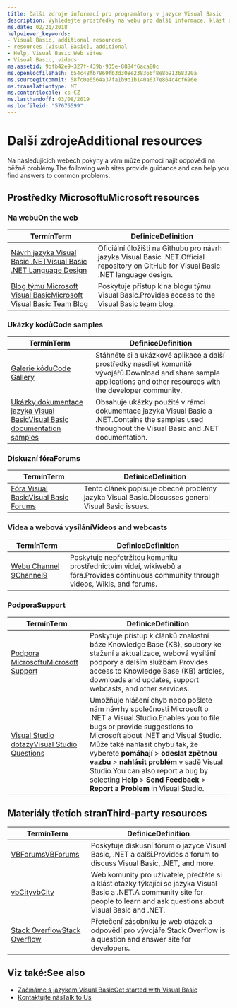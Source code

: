 ```yaml
---
title: Další zdroje informací pro programátory v jazyce Visual Basic
description: Vyhledejte prostředky na webu pro další informace, klást otázky a přečtěte si další informace o jazyce Visual Basic.
ms.date: 02/21/2018
helpviewer_keywords:
- Visual Basic, additional resources
- resources [Visual Basic], additional
- Help, Visual Basic Web sites
- Visual Basic, videos
ms.assetid: 9bfb42e9-327f-439b-935e-8884f6aca80c
ms.openlocfilehash: b54c48fb7869fb3d308e238366f8e8b91368320a
ms.sourcegitcommit: 58fc0e6564a37fa1b9b1b140a637e864c4cf696e
ms.translationtype: MT
ms.contentlocale: cs-CZ
ms.lasthandoff: 03/08/2019
ms.locfileid: "57675599"
---
```

# <a name="additional-resources"></a><span data-ttu-id="15acb-103">Další zdroje</span><span class="sxs-lookup"><span data-stu-id="15acb-103">Additional resources</span></span>

<span data-ttu-id="15acb-104">Na následujících webech pokyny a vám může pomoci najít odpovědi na běžné problémy.</span><span class="sxs-lookup"><span data-stu-id="15acb-104">The following web sites provide guidance and can help you find answers to common problems.</span></span>

## <a name="microsoft-resources"></a><span data-ttu-id="15acb-105">Prostředky Microsoftu</span><span class="sxs-lookup"><span data-stu-id="15acb-105">Microsoft resources</span></span>

### <a name="on-the-web"></a><span data-ttu-id="15acb-106">Na webu</span><span class="sxs-lookup"><span data-stu-id="15acb-106">On the web</span></span>

|<span data-ttu-id="15acb-107">Termín</span><span class="sxs-lookup"><span data-stu-id="15acb-107">Term</span></span>|<span data-ttu-id="15acb-108">Definice</span><span class="sxs-lookup"><span data-stu-id="15acb-108">Definition</span></span>|
|----------|----------------|
|[<span data-ttu-id="15acb-109">Návrh jazyka Visual Basic .NET</span><span class="sxs-lookup"><span data-stu-id="15acb-109">Visual Basic .NET Language Design</span></span>](https://github.com/dotnet/vblang)|<span data-ttu-id="15acb-110">Oficiální úložišti na Githubu pro návrh jazyka Visual Basic .NET.</span><span class="sxs-lookup"><span data-stu-id="15acb-110">Official repository on GitHub for Visual Basic .NET language design.</span></span>|
|[<span data-ttu-id="15acb-111">Blog týmu Microsoft Visual Basic</span><span class="sxs-lookup"><span data-stu-id="15acb-111">Microsoft Visual Basic Team Blog</span></span>](https://devblogs.microsoft.com/vbteam/)|<span data-ttu-id="15acb-112">Poskytuje přístup k na blogu týmu Visual Basic.</span><span class="sxs-lookup"><span data-stu-id="15acb-112">Provides access to the Visual Basic team blog.</span></span>|

### <a name="code-samples"></a><span data-ttu-id="15acb-113">Ukázky kódů</span><span class="sxs-lookup"><span data-stu-id="15acb-113">Code samples</span></span>

|<span data-ttu-id="15acb-114">Termín</span><span class="sxs-lookup"><span data-stu-id="15acb-114">Term</span></span>|<span data-ttu-id="15acb-115">Definice</span><span class="sxs-lookup"><span data-stu-id="15acb-115">Definition</span></span>|
|----------|----------------|
|[<span data-ttu-id="15acb-116">Galerie kódu</span><span class="sxs-lookup"><span data-stu-id="15acb-116">Code Gallery</span></span>](https://code.msdn.microsoft.com/site/search?f%5B0%5D.Type=ProgrammingLanguage&f%5B0%5D.Value=VB&f%5B0%5D.Text=VB.NET)|<span data-ttu-id="15acb-117">Stáhněte si a ukázkové aplikace a další prostředky nasdílet komunitě vývojářů.</span><span class="sxs-lookup"><span data-stu-id="15acb-117">Download and share sample applications and other resources with the developer community.</span></span>|
|[<span data-ttu-id="15acb-118">Ukázky dokumentace jazyka Visual Basic</span><span class="sxs-lookup"><span data-stu-id="15acb-118">Visual Basic documentation samples</span></span>](https://github.com/dotnet/samples/tree/master/snippets/visualbasic)|<span data-ttu-id="15acb-119">Obsahuje ukázky použité v rámci dokumentace jazyka Visual Basic a .NET.</span><span class="sxs-lookup"><span data-stu-id="15acb-119">Contains the samples used throughout the Visual Basic and .NET documentation.</span></span>|

### <a name="forums"></a><span data-ttu-id="15acb-120">Diskuzní fóra</span><span class="sxs-lookup"><span data-stu-id="15acb-120">Forums</span></span>

|<span data-ttu-id="15acb-121">Termín</span><span class="sxs-lookup"><span data-stu-id="15acb-121">Term</span></span>|<span data-ttu-id="15acb-122">Definice</span><span class="sxs-lookup"><span data-stu-id="15acb-122">Definition</span></span>|
|----------|----------------|
|[<span data-ttu-id="15acb-123">Fóra Visual Basic</span><span class="sxs-lookup"><span data-stu-id="15acb-123">Visual Basic Forums</span></span>](https://social.msdn.microsoft.com/Forums/vstudio/en-US/home?forum=vbgeneral)|<span data-ttu-id="15acb-124">Tento článek popisuje obecné problémy jazyka Visual Basic.</span><span class="sxs-lookup"><span data-stu-id="15acb-124">Discusses general Visual Basic issues.</span></span>|

### <a name="videos-and-webcasts"></a><span data-ttu-id="15acb-125">Videa a webová vysílání</span><span class="sxs-lookup"><span data-stu-id="15acb-125">Videos and webcasts</span></span>

|<span data-ttu-id="15acb-126">Termín</span><span class="sxs-lookup"><span data-stu-id="15acb-126">Term</span></span>|<span data-ttu-id="15acb-127">Definice</span><span class="sxs-lookup"><span data-stu-id="15acb-127">Definition</span></span>|
|----------|----------------|
|[<span data-ttu-id="15acb-128">Webu Channel 9</span><span class="sxs-lookup"><span data-stu-id="15acb-128">Channel9</span></span>](https://channel9.msdn.com/)|<span data-ttu-id="15acb-129">Poskytuje nepřetržitou komunitu prostřednictvím videí, wikiwebů a fóra.</span><span class="sxs-lookup"><span data-stu-id="15acb-129">Provides continuous community through videos, Wikis, and forums.</span></span>|

### <a name="support"></a><span data-ttu-id="15acb-130">Podpora</span><span class="sxs-lookup"><span data-stu-id="15acb-130">Support</span></span>

|<span data-ttu-id="15acb-131">Termín</span><span class="sxs-lookup"><span data-stu-id="15acb-131">Term</span></span>|<span data-ttu-id="15acb-132">Definice</span><span class="sxs-lookup"><span data-stu-id="15acb-132">Definition</span></span>|
|----------|----------------|
|[<span data-ttu-id="15acb-133">Podpora Microsoftu</span><span class="sxs-lookup"><span data-stu-id="15acb-133">Microsoft Support</span></span>](https://support.microsoft.com)|<span data-ttu-id="15acb-134">Poskytuje přístup k článků znalostní báze Knowledge Base (KB), soubory ke stažení a aktualizace, webová vysílání podpory a dalším službám.</span><span class="sxs-lookup"><span data-stu-id="15acb-134">Provides access to Knowledge Base (KB) articles, downloads and updates, support webcasts, and other services.</span></span>|
|[<span data-ttu-id="15acb-135">Visual Studio dotazy</span><span class="sxs-lookup"><span data-stu-id="15acb-135">Visual Studio Questions</span></span>](https://developercommunity.visualstudio.com)|<span data-ttu-id="15acb-136">Umožňuje hlášení chyb nebo pošlete nám návrhy společnosti Microsoft o .NET a Visual Studio.</span><span class="sxs-lookup"><span data-stu-id="15acb-136">Enables you to file bugs or provide suggestions to Microsoft about .NET and Visual Studio.</span></span> <span data-ttu-id="15acb-137">Může také nahlásit chybu tak, že vyberete **pomáhají** > **odeslat zpětnou vazbu** > **nahlásit problém** v sadě Visual Studio.</span><span class="sxs-lookup"><span data-stu-id="15acb-137">You can also report a bug by selecting **Help** > **Send Feedback** > **Report a Problem** in Visual Studio.</span></span>|

## <a name="third-party-resources"></a><span data-ttu-id="15acb-138">Materiály třetích stran</span><span class="sxs-lookup"><span data-stu-id="15acb-138">Third-party resources</span></span>

|<span data-ttu-id="15acb-139">Termín</span><span class="sxs-lookup"><span data-stu-id="15acb-139">Term</span></span>|<span data-ttu-id="15acb-140">Definice</span><span class="sxs-lookup"><span data-stu-id="15acb-140">Definition</span></span>|
|----------|----------------|
|[<span data-ttu-id="15acb-141">VBForums</span><span class="sxs-lookup"><span data-stu-id="15acb-141">VBForums</span></span>](http://www.vbforums.com/)|<span data-ttu-id="15acb-142">Poskytuje diskusní fórum o jazyce Visual Basic, .NET a další.</span><span class="sxs-lookup"><span data-stu-id="15acb-142">Provides a forum to discuss Visual Basic, .NET, and more.</span></span>|
|[<span data-ttu-id="15acb-143">vbCity</span><span class="sxs-lookup"><span data-stu-id="15acb-143">vbCity</span></span>](http://vbcity.com/)|<span data-ttu-id="15acb-144">Web komunity pro uživatele, přečtěte si a klást otázky týkající se jazyka Visual Basic a .NET.</span><span class="sxs-lookup"><span data-stu-id="15acb-144">A community site for people to learn and ask questions about Visual Basic and .NET.</span></span>|
|[<span data-ttu-id="15acb-145">Stack Overflow</span><span class="sxs-lookup"><span data-stu-id="15acb-145">Stack Overflow</span></span>](https://stackoverflow.com/questions/tagged/vb.net)|<span data-ttu-id="15acb-146">Přetečení zásobníku je web otázek a odpovědí pro vývojáře.</span><span class="sxs-lookup"><span data-stu-id="15acb-146">Stack Overflow is a question and answer site for developers.</span></span>|

## <a name="see-also"></a><span data-ttu-id="15acb-147">Viz také:</span><span class="sxs-lookup"><span data-stu-id="15acb-147">See also</span></span>

- [<span data-ttu-id="15acb-148">Začínáme s jazykem Visual Basic</span><span class="sxs-lookup"><span data-stu-id="15acb-148">Get started with Visual Basic</span></span>](../../visual-basic/getting-started/index.md)
- [<span data-ttu-id="15acb-149">Kontaktujte nás</span><span class="sxs-lookup"><span data-stu-id="15acb-149">Talk to Us</span></span>](/visualstudio/ide/talk-to-us)
